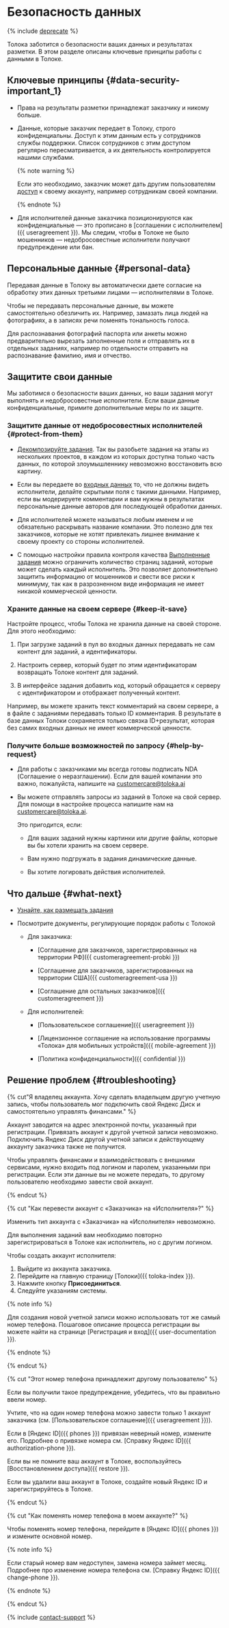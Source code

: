 # Безопасность данных

{% include [deprecate](../../_includes/deprecate.md) %}

Толока заботится о безопасности ваших данных и результатах разметки. В этом разделе описаны ключевые принципы работы с данными в Толоке.

## Ключевые принципы {#data-security-important_1}

- Права на результаты разметки принадлежат заказчику и никому больше.

- Данные, которые заказчик передает в Толоку, строго конфиденциальны. Доступ к этим данным есть у сотрудников службы поддержки. Список сотрудников с этим доступом регулярно пересматривается, а их деятельность контролируется нашими службами.

    {% note warning %}

    Если это необходимо, заказчик может дать другим пользователям [доступ](multiple-access.md#ul_pyj_v3k_xlb) к своему аккаунту, например сотрудникам своей компании.

    {% endnote %}

- Для исполнителей данные заказчика позиционируются как конфиденциальные — это прописано в [соглашении с исполнителем]({{ useragreement }}). Мы следим, чтобы в Толоке не было мошенников — недобросовестные исполнители получают предупреждение или бан.

## Персональные данные {#personal-data}

Передавая данные в Толоку вы автоматически даете согласие на обработку этих данных третьими лицами — исполнителями в Толоке.

Чтобы не передавать персональные данные, вы можете самостоятельно обезличить их. Например, замазать лица людей на фотографиях, а в записях речи поменять тональность голоса.

Для распознавания фотографий паспорта или анкеты можно предварительно вырезать заполненные поля и отправлять их в отдельных заданиях, например по отдельности отправить на распознавание фамилию, имя и отчество.

## Защитите свои данные

Мы заботимся о безопасности ваших данных, но ваши задания могут выполнять и недобросовестные исполнители.
Если ваши данные конфиденциальные, примите дополнительные меры по их защите.

### Защитите данные от недобросовестных исполнителей {#protect-from-them}

- [Декомпозируйте задания](solution-architecture.md#concept_o3r_h4g_nlb). Так вы разобьете задания на этапы из нескольких проектов, в каждом из которых доступна только часть данных, по которой злоумышленнику невозможно восстановить всю картину.

- Если вы передаете во [входных данных](../../glossary.md#input-output-data) то, что не должны видеть исполнители, делайте скрытыми поля с такими данными. Например, если вы модерируете комментарии и вам нужны в результатах персональные данные авторов для последующей обработки данных.

- Для исполнителей можете называться любым именем и не обязательно раскрывать название компании. Это полезно для тех заказчиков, которые не хотят привлекать лишнее внимание к своему проекту со стороны исполнителей.

- С помощью настройки правила контроля качества [Выполненные задания](submitted-answers.md#rule) можно ограничить количество страниц заданий, которые может сделать каждый исполнитель. Это позволяет дополнительно защитить информацию от мошенников и свести все риски к минимуму, так как в разрозненном виде информация не имеет никакой коммерческой ценности.

### Храните данные на своем сервере {#keep-it-save}

Настройте процесс, чтобы Толока не хранила данные на своей стороне. Для этого необходимо:

1. При загрузке заданий в пул во входных данных передавать не сам контент для заданий, а идентификаторы.

1. Настроить сервер, который будет по этим идентификаторам возвращать Толоке контент для заданий.

1. В интерфейсе задания добавить код, который обращается к серверу с идентификатором и отображает полученный контент.

Например, вы можете хранить текст комментарий на своем сервере, а в файле с заданиями передавать только ID комментария. В результате в базе данных Толоки сохраняется только связка ID+результат, которая без самих входных данных не имеет коммерческой ценности.

### Получите больше возможностей по запросу {#help-by-request}

- Для работы с заказчиками мы всегда готовы подписать NDA (Соглашение о неразглашении). Если для вашей компании это важно, пожалуйста, напишите на [customercare@toloka.ai](mailto:customercare@toloka.ai)

- Вы можете отправлять запросы из заданий в Толоке на свой сервер. Для помощи в настройке процесса напишите нам на [customercare@toloka.ai](mailto:customercare@toloka.ai).

    Это пригодится, если:

    - Для ваших заданий нужны картинки или другие файлы, которые вы бы хотели хранить на своем сервере.

    - Вам нужно подгружать в задания динамические данные.

    - Вы хотите логировать действия исполнителей.

## Что дальше {#what-next}

- [Узнайте, как размещать задания](first-project.md)

- Посмотрите документы, регулирующие порядок работы с Толокой

    - Для заказчика:

        -  [Соглашение для заказчиков, зарегистрированных на территории РФ]({{ customeragreement-probki }})

        - [Соглашение для заказчиков, зарегистированных на территории США]({{ customeragreement-usa }})

        - [Соглашение для остальных заказчиков]({{ customeragreement }})

    - Для исполнителей:

        - [Пользовательское соглашение]({{ useragreement }})

        - [Лицензионное соглашение на использование программы «Толока» для мобильных устройств]({{ mobile-agreement }})

        - [Политика конфиденциальности]({{ confidential }})

## Решение проблем {#troubleshooting}

{% cut"Я владелец аккаунта. Хочу сделать владельцем другую учетную запись, чтобы пользователь мог подключить свой Яндекс Диск и самостоятельно управлять финансами." %}

Аккаунт заводится на адрес электронной почты, указанный при регистрации. Привязать аккаунт к другой учетной записи невозможно. Подключить Яндекс Диск другой учетной записи к действующему аккаунту заказчика также не получится.

Чтобы управлять финансами и взаимодействовать с внешними сервисами, нужно входить под логином и паролем, указанными при регистрации. Если эти данные вы не можете передать, то другому пользователю необходимо завести свой аккаунт.

{% endcut %}

{% cut "Как перевести аккаунт с «Заказчика» на «Исполнителя»?" %}

Изменить тип аккаунта с «Заказчика» на «Исполнителя» невозможно.

Для выполнения заданий вам необходимо повторно зарегистрироваться в Толоке как исполнитель, но с другим логином.

Чтобы создать аккаунт исполнителя:

1. Выйдите из аккаунта заказчика.
1. Перейдите на главную страницу [Толоки]({{ toloka-index }}).
1. Нажмите кнопку **Присоединиться**.
1. Следуйте указаниям системы.

{% note info %}

Для создания новой учетной записи можно использовать тот же самый номер телефона. Пошаговое описание процесса регистрации вы можете найти на странице [Регистрация и вход]({{ user-documentation }}).

{% endnote %}

{% endcut %}

{% cut "Этот номер телефона принадлежит другому пользователю" %}

Если вы получили такое предупреждение, убедитесь, что вы правильно ввели номер.

Учтите, что на один номер телефона можно завести только 1 аккаунт заказчика (см. [Пользовательское соглашение]({{ useragreement }})).

Если в [Яндекс ID]({{ phones }}) привязан неверный номер, измените его. Подробнее о привязке номера см. [Справку Яндекс ID]({{ authorization-phone }}).

Если вы не помните ваш аккаунт в Толоке, воспользуйтесь [Восстановлением доступа]({{ restore }}).

Если вы удалили ваш аккаунт в Толоке, создайте новый Яндекс ID и зарегистрируйтесь в Толоке.

{% endcut %}

{% cut "Как поменять номер телефона в моем аккаунте?" %}

Чтобы поменять номер телефона, перейдите в [Яндекс ID]({{ phones }}) и измените основной номер.

{% note info %}

Если старый номер вам недоступен, замена номера займет месяц. Подробнее про изменение номера телефона см. [Справку Яндекс ID]({{ change-phone }}).

{% endnote %}

{% endcut %}

{% include [contact-support](../_includes/contact-support.md) %}